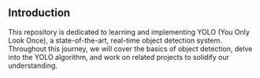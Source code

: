## Introduction
This repository is dedicated to learning and implementing YOLO (You Only Look Once), a state-of-the-art, real-time object detection system. Throughout this journey, we will cover the basics of object detection, delve into the YOLO algorithm, and work on related projects to solidify our understanding.
